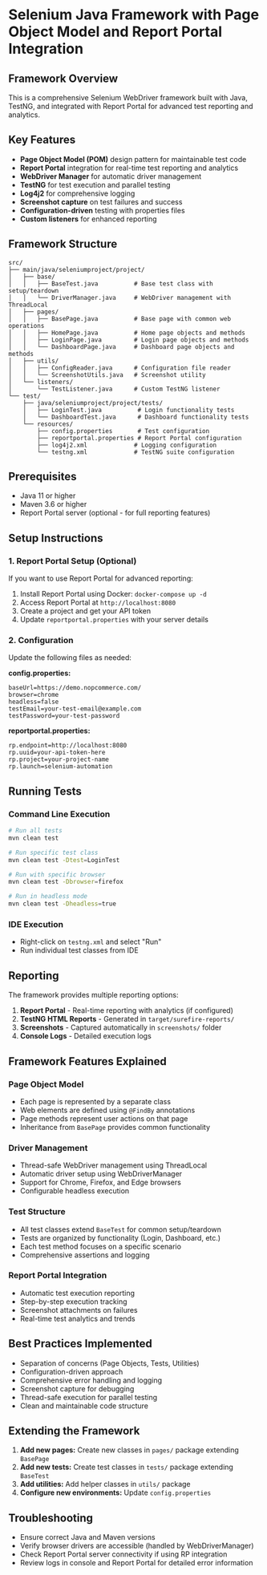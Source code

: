 # Selenium Java Framework with Page Object Model and Report Portal Integration

## Framework Overview
This is a comprehensive Selenium WebDriver framework built with Java, TestNG, and integrated with Report Portal for advanced test reporting and analytics.

## Key Features
- **Page Object Model (POM)** design pattern for maintainable test code
- **Report Portal** integration for real-time test reporting and analytics
- **WebDriver Manager** for automatic driver management
- **TestNG** for test execution and parallel testing
- **Log4j2** for comprehensive logging
- **Screenshot capture** on test failures and success
- **Configuration-driven** testing with properties files
- **Custom listeners** for enhanced reporting

## Framework Structure
```
src/
├── main/java/seleniumproject/project/
│   ├── base/
│   │   ├── BaseTest.java          # Base test class with setup/teardown
│   │   └── DriverManager.java     # WebDriver management with ThreadLocal
│   ├── pages/
│   │   ├── BasePage.java          # Base page with common web operations
│   │   ├── HomePage.java          # Home page objects and methods
│   │   ├── LoginPage.java         # Login page objects and methods
│   │   └── DashboardPage.java     # Dashboard page objects and methods
│   ├── utils/
│   │   ├── ConfigReader.java      # Configuration file reader
│   │   └── ScreenshotUtils.java   # Screenshot utility
│   └── listeners/
│       └── TestListener.java      # Custom TestNG listener
└── test/
    ├── java/seleniumproject/project/tests/
    │   ├── LoginTest.java          # Login functionality tests
    │   └── DashboardTest.java      # Dashboard functionality tests
    └── resources/
        ├── config.properties       # Test configuration
        ├── reportportal.properties # Report Portal configuration
        ├── log4j2.xml             # Logging configuration
        └── testng.xml             # TestNG suite configuration
```

## Prerequisites
- Java 11 or higher
- Maven 3.6 or higher
- Report Portal server (optional - for full reporting features)

## Setup Instructions

### 1. Report Portal Setup (Optional)
If you want to use Report Portal for advanced reporting:
1. Install Report Portal using Docker: `docker-compose up -d`
2. Access Report Portal at `http://localhost:8080`
3. Create a project and get your API token
4. Update `reportportal.properties` with your server details

### 2. Configuration
Update the following files as needed:

**config.properties:**
```properties
baseUrl=https://demo.nopcommerce.com/
browser=chrome
headless=false
testEmail=your-test-email@example.com
testPassword=your-test-password
```

**reportportal.properties:**
```properties
rp.endpoint=http://localhost:8080
rp.uuid=your-api-token-here
rp.project=your-project-name
rp.launch=selenium-automation
```

## Running Tests

### Command Line Execution
```bash
# Run all tests
mvn clean test

# Run specific test class
mvn clean test -Dtest=LoginTest

# Run with specific browser
mvn clean test -Dbrowser=firefox

# Run in headless mode
mvn clean test -Dheadless=true
```

### IDE Execution
- Right-click on `testng.xml` and select "Run"
- Run individual test classes from IDE

## Reporting
The framework provides multiple reporting options:
1. **Report Portal** - Real-time reporting with analytics (if configured)
2. **TestNG HTML Reports** - Generated in `target/surefire-reports/`
3. **Screenshots** - Captured automatically in `screenshots/` folder
4. **Console Logs** - Detailed execution logs

## Framework Features Explained

### Page Object Model
- Each page is represented by a separate class
- Web elements are defined using `@FindBy` annotations
- Page methods represent user actions on that page
- Inheritance from `BasePage` provides common functionality

### Driver Management
- Thread-safe WebDriver management using ThreadLocal
- Automatic driver setup using WebDriverManager
- Support for Chrome, Firefox, and Edge browsers
- Configurable headless execution

### Test Structure
- All test classes extend `BaseTest` for common setup/teardown
- Tests are organized by functionality (Login, Dashboard, etc.)
- Each test method focuses on a specific scenario
- Comprehensive assertions and logging

### Report Portal Integration
- Automatic test execution reporting
- Step-by-step execution tracking
- Screenshot attachments on failures
- Real-time test analytics and trends

## Best Practices Implemented
- Separation of concerns (Page Objects, Tests, Utilities)
- Configuration-driven approach
- Comprehensive error handling and logging
- Screenshot capture for debugging
- Thread-safe execution for parallel testing
- Clean and maintainable code structure

## Extending the Framework
1. **Add new pages:** Create new classes in `pages/` package extending `BasePage`
2. **Add new tests:** Create test classes in `tests/` package extending `BaseTest`
3. **Add utilities:** Add helper classes in `utils/` package
4. **Configure new environments:** Update `config.properties`

## Troubleshooting
- Ensure correct Java and Maven versions
- Verify browser drivers are accessible (handled by WebDriverManager)
- Check Report Portal server connectivity if using RP integration
- Review logs in console and Report Portal for detailed error information
